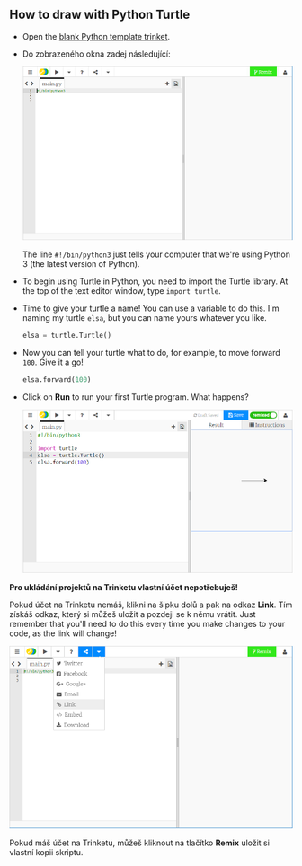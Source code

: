 ## How to draw with Python Turtle

+ Open the [blank Python template trinket](http://jumpto.cc/python-new).

+ Do zobrazeného okna zadej následující:
    
    ![screenshot](images/trinket.PNG)
    
    The line `#!/bin/python3` just tells your computer that we're using Python 3 (the latest version of Python).

+ To begin using Turtle in Python, you need to import the Turtle library. At the top of the text editor window, type `import turtle`.

+ Time to give your turtle a name! You can use a variable to do this. I'm naming my turtle `elsa`, but you can name yours whatever you like.
    
    ```python
    elsa = turtle.Turtle()
    ```

+ Now you can tell your turtle what to do, for example, to move forward `100`. Give it a go!
    
    ```python
    elsa.forward(100)
    ```

+ Click on **Run** to run your first Turtle program. What happens?
    
    ![](images/import-turtle.png)

**Pro ukládání projektů na Trinketu vlastní účet nepotřebuješ!**

Pokud účet na Trinketu nemáš, klikni na šipku dolů a pak na odkaz **Link**. Tím získáš odkaz, který si můžeš uložit a pozdeji se k němu vrátit. Just remember that you'll need to do this every time you make changes to your code, as the link will change!

![screenshot](images/trinket-link.PNG)

Pokud máš účet na Trinketu, můžeš kliknout na tlačítko **Remix** uložit si vlastní kopii skriptu.